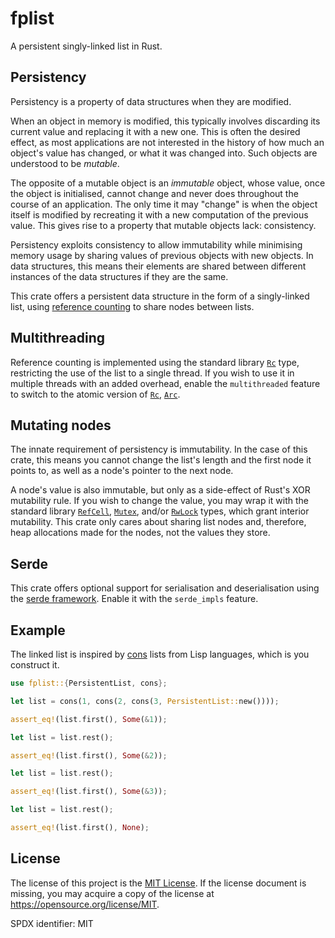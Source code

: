 # fplist

<!-- cargo-sync-readme start -->

A persistent singly-linked list in Rust.

## Persistency

Persistency is a property of data structures when they are modified.

When an object in memory is modified, this typically involves discarding its current value and
replacing it with a new one. This is often the desired effect, as most applications are not
interested in the history of how much an object's value has changed, or what it was changed
into. Such objects are understood to be *mutable*.

The opposite of a mutable object is an *immutable* object, whose value, once the object is
initialised, cannot change and never does throughout the course of an application. The only
time it may "change" is when the object itself is modified by recreating it with a new
computation of the previous value. This gives rise to a property that mutable objects lack:
consistency.

Persistency exploits consistency to allow immutability while minimising memory usage by sharing
values of previous objects with new objects. In data structures, this means their elements are
shared between different instances of the data structures if they are the same.

This crate offers a persistent data structure in the form of a singly-linked list, using
[reference counting][ref] to share nodes between lists.

## Multithreading

Reference counting is implemented using the standard library [`Rc`] type, restricting the use
of the list to a single thread. If you wish to use it in multiple threads with an added
overhead, enable the `multithreaded` feature to switch to the atomic version of [`Rc`],
[`Arc`].

## Mutating nodes

The innate requirement of persistency is immutability. In the case of this crate, this means
you cannot change the list's length and the first node it points to, as well as a node's
pointer to the next node.

A node's value is also immutable, but only as a side-effect of Rust's XOR mutability rule. If
you wish to change the value, you may wrap it with the standard library [`RefCell`], [`Mutex`],
and/or [`RwLock`] types, which grant interior mutability. This crate only cares about sharing
list nodes and, therefore, heap allocations made for the nodes, not the values they store.

## Serde

This crate offers optional support for serialisation and deserialisation using the [serde
framework][serde]. Enable it with the `serde_impls` feature.

## Example

The linked list is inspired by [cons] lists from Lisp languages, which is you construct it.

```rust
use fplist::{PersistentList, cons};

let list = cons(1, cons(2, cons(3, PersistentList::new())));

assert_eq!(list.first(), Some(&1));

let list = list.rest();

assert_eq!(list.first(), Some(&2));

let list = list.rest();

assert_eq!(list.first(), Some(&3));

let list = list.rest();

assert_eq!(list.first(), None);
```

[ref]: https://en.m.wikipedia.org/wiki/Reference_counting
[`Rc`]: https://doc.rust-lang.org/stable/std/rc/struct.Rc.html
[`Arc`]: https://doc.rust-lang.org/stable/std/sync/struct.Arc.html
[`RefCell`]: https://doc.rust-lang.org/stable/std/cell/struct.RefCell.html
[`Mutex`]: https://doc.rust-lang.org/stable/std/sync/struct.Mutex.html
[`RwLock`]: https://doc.rust-lang.org/stable/std/sync/struct.RwLock.html
[cons]: https://en.wikipedia.org/wiki/Cons
[serde]: https://serde.rs

<!-- cargo-sync-readme end -->

## License

The license of this project is the [MIT License][license]. If the license
document is missing, you may acquire a copy of the license at
https://opensource.org/license/MIT.

SPDX identifier: MIT

[license]: LICENSE.md
